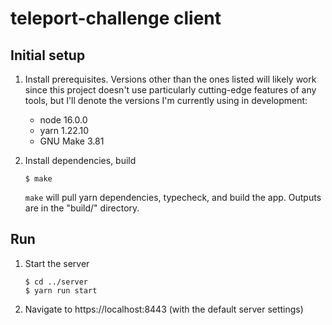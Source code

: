 teleport-challenge client
=========================

## Initial setup

1. Install prerequisites. Versions other than the ones listed will likely work
   since this project doesn't use particularly cutting-edge features of any
   tools, but I'll denote the versions I'm currently using in development:

    - node 16.0.0
    - yarn 1.22.10
    - GNU Make 3.81

1. Install dependencies, build

    ```
    $ make
    ```

    `make` will pull yarn dependencies, typecheck, and build the app. Outputs
    are in the "build/" directory.

## Run

1. Start the server

    ```
    $ cd ../server
    $ yarn run start
    ```

1. Navigate to https://localhost:8443 (with the default server settings)
